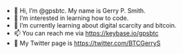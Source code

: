 - 👋 Hi, I’m @gpsbtc.  My name is Gerry P. Smith.
- 👀 I’m interested in learning how to code.
- 🌱 I’m currently learning about digital scarcity and bitcoin.
- 📫 You can reach me via https://keybase.io/gpsbtc
- 👀 My Twitter page is https://twitter.com/BTCGerryS

<!---
gpsbtc/gpsbtc is a ✨ special ✨ repository because its `README.md` (this file) appears on your GitHub profile.
You can click the Preview link to take a look at your changes.
--->
